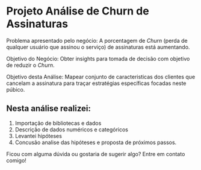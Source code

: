 # Projeto Análise de Churn de Assinaturas

Problema apresentado pelo negócio: A porcentagem de *Churn* (perda de qualquer usuário que assinou o serviço) de assinaturas está aumentando.

Objetivo do Negócio: Obter insights para tomada de decisão com objetivo de reduzir o *Churn*.

Objetivo desta Análise: Mapear conjunto de caracteristicas dos clientes que cancelam a assinatura para traçar estratégias específicas focadas neste púbico.

## Nesta análise realizei:
1. Importação de bibliotecas e dados
2. Descrição de dados numéricos e categóricos
3. Levantei hipóteses
4. Concusão analise das hipóteses e proposta de próximos passos.

Ficou com alguma dúvida ou gostaria de sugerir algo? Entre em contato comigo!
